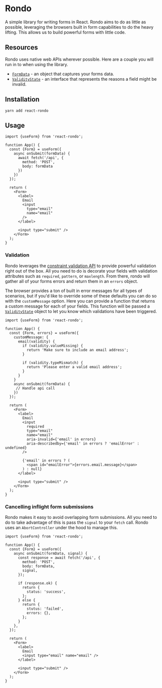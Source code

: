 # Rondo

A simple library for writing forms in React. Rondo aims to do as little as possible, leveraging the browsers built in form capabilities to do the heavy lifting. This allows us to build powerful forms with little code.

## Resources

Rondo uses native web APIs wherever possible. Here are a couple you will run in to when using the library.

- [`FormData`](https://developer.mozilla.org/en-US/docs/Web/API/FormData) - an object that captures your forms data.
- [`ValidityState`](https://developer.mozilla.org/en-US/docs/Web/API/ValidityState) - an interface that represents the reasons a field might be invalid.

## Installation

`yarn add react-rondo`

## Usage

```tsx
import {useForm} from 'react-rondo';

function App() {
  const {Form} = useForm({
    async onSubmit(formData) {
      await fetch('/api', {
        method: 'POST',
        body: formData
      })
    })
  });

  return (
    <Form>
      <label>
        Email
        <input
          type="email"
          name="email"
        />
      </label>

      <input type="submit" />
    </Form>
  );
}
```

### Validation

Rondo leverages the [constraint validation API](https://developer.mozilla.org/en-US/docs/Web/API/Constraint_validation) to provide powerful validation right out of the box. All you need to do is decorate your fields with validation attributes such as `required`, `pattern`, or `maxlength`. From there, rondo will gather all of your forms errors and return them in an `errors` object.

The browser provides a ton of built in error messages for all types of scenarios, but if you'd like to override some of these defaults you can do so with the `customMessage` option. Here you can provide a function that returns a custom message for each of your fields. This function will be passed a [`ValidityState`](https://developer.mozilla.org/en-US/docs/Web/API/ValidityState) object to let you know which validations have been triggered.

```tsx
import {useForm} from 'react-rondo';

function App() {
  const {Form, errors} = useForm({
    customMessage: {
      email(validity) {
        if (validity.valueMissing) {
          return 'Make sure to include an email address';
        }

        if (validity.typeMismatch) {
          return 'Please enter a valid email address';
        }
      }
    }
    async onSubmit(formData) {
     // Handle api call
    })
  });

  return (
    <Form>
      <label>
        Email
        <input
          required
          type="email"
          name="email"
          aria-invalid={'email' in errors}
          aria-describedby={'email' in errors ? 'emailError' : undefined}
        />

        {'email' in errors ? (
          <span id="emailError">{errors.email.message}</span>
        ) : null}
      </label>

      <input type="submit" />
    </Form>
  );
}
```

### Cancelling inflight form submissions

Rondo makes it easy to avoid overlapping form submissions. All you need to do to take advantage of this is pass the `signal` to your `fetch` call. Rondo uses an `AbortController` under the hood to manage this.

```tsx
import {useForm} from 'react-rondo';

function App() {
  const {Form} = useForm({
    async onSubmit(formData, signal) {
      const response = await fetch('/api', {
        method: 'POST',
        body: formData,
        signal,
      });

      if (response.ok) {
        return {
          status: 'success',
        };
      } else {
        return {
          stutus: 'failed',
          errors: {},
        };
      }
    },
  });

  return (
    <Form>
      <label>
        Email
        <input type="email" name="email" />
      </label>

      <input type="submit" />
    </Form>
  );
}
```
